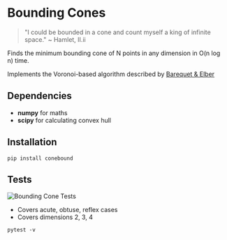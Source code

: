 # Bounding Cones

> "I could be bounded in a cone and count myself a king of infinite space."
>                                                           ~ Hamlet, II.ii

Finds the minimum bounding cone of N points in any dimension in O(n log n) time.

Implements the Voronoi-based algorithm described by [Barequet & Elber](http://www.cs.technion.ac.il/~gershon/papers/bounding_cones.pdf)

## Dependencies

- **numpy** for maths
- **scipy** for calculating convex hull

## Installation

```{bash}
pip install conebound
```

## Tests

![Bounding Cone Tests](https://github.com/VictorDavis/conebound/workflows/Bounding%20Cone%20Tests/badge.svg)

- Covers acute, obtuse, reflex cases
- Covers dimensions 2, 3, 4

```{bash}
pytest -v
```

